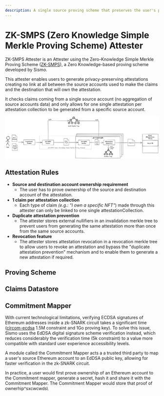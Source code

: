 ```yaml
---
description: A single source proving scheme that preserves the user's privacy
---
```


# ZK-SMPS (Zero Knowledge Simple Merkle Proving Scheme) Attester

ZK-SMPS Attester is an Attester using the Zero-Knowledge Simple Merkle Proving Scheme ([ZK-SMPS](https://github.com/sismo-core/ZK-SMPS)), a Zero Knowledge-based proving scheme developed by Sismo.&#x20;

This attester enables users to generate privacy-preserving attestations creating no link at all between the source accounts used to make the claims and the destination that will own the attestation.

It checks claims coming from a single source account (no aggregation of source accounts data) and only allows for one single attestation per attestation collection to be generated from a specific source account.

![](<../../.gitbook/assets/Sismo Attester ZK-SMPS.png>)

## Attestation Rules

* **Source and destination account ownership requirement**
  * The user has to prove ownership of the source and destination account of the attestation.
* **1 claim per attestation collection**
  * Each type of claim _(e.g.: "I own a specific NFT"_) made through this attester can only be linked to one single attestationCollection.
* **Duplicate attestation prevention**
  * The attester stores external nullifiers in an invalidation merkle tree to prevent users from generating the same attestation more than once from the same source accounts.&#x20;
* **Revocation feature**
  * The attester stores attestation revocation in a revocation merkle tree to allow users to revoke an attestation and bypass the "duplicate attestation prevention" mechanism and to enable them to generate a new attestation if required.

## Proving Scheme



## Claims Datastore

## Commitment Mapper

With current technological limitations, verifying ECDSA signatures of Ethereum addresses inside a zk-SNARK circuit takes a significant time ([circom-ecdsa](https://github.com/0xPARC/circom-ecdsa/blob/master/README.md) 1.5M constraint and 1Go proving key). To solve this issue, Sismo uses the EdDSA digital signature scheme verification instead, which reduces considerably the verification time (5k constraint) to a value more compatible with standard user experience accessibility levels.

A module called the Commitment Mapper acts a a trusted third party to map a user's source Ethereum account to an EdDSA public key, allowing for faster verification in the zk-SNARK circuit.

In practice, a user would first prove ownership of an Ethereum account to the Commitment mapper, generate a secret, hash it and share it with the Commitment Mapper. The Commitment Mapper would store that proof of ownerhip^sxcwcwds\


